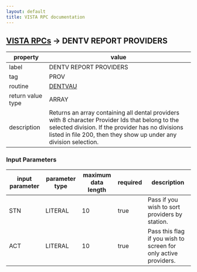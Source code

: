 ```yaml
---
layout: default
title: VISTA RPC documentation
---
```




## [VISTA RPCs](TableOfContent.md) &#8594; DENTV REPORT PROVIDERS 

 property | value 
--- | --- 
 label | DENTV REPORT PROVIDERS
 tag | PROV
 routine | [DENTVAU](http://code.osehra.org/dox/Routine_DENTVAU_source.html)
 return value type | ARRAY
 description | Returns an array containing all dental providers with 8 character Provider Ids that belong to the selected division.  If the provider has no divisions listed in file 200, then they show up under any division selection.

### Input Parameters

| input parameter | parameter type | maximum data length | required | description | 
| --- | --- | --- | --- | --- | 
| STN | LITERAL | 10 | true | Pass if you wish to sort providers by station. | 
| ACT | LITERAL | 10 | true | Pass this flag if you wish to screen for only active providers. | 